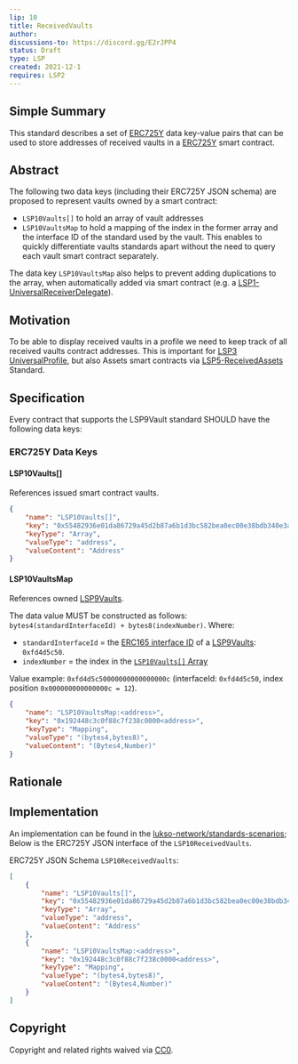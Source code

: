 ```yaml
---
lip: 10
title: ReceivedVaults
author: 
discussions-to: https://discord.gg/E2rJPP4
status: Draft
type: LSP
created: 2021-12-1
requires: LSP2
---
```


## Simple Summary
This standard describes a set of [ERC725Y](https://github.com/ethereum/EIPs/blob/master/EIPS/eip-725.md) data key-value pairs that can be used to store addresses of received vaults in a [ERC725Y](https://github.com/ethereum/EIPs/blob/master/EIPS/eip-725.md) smart contract.

## Abstract
The following two data keys (including their ERC725Y JSON schema) are proposed to represent vaults owned by a smart contract:
- `LSP10Vaults[]` to hold an array of vault addresses
- `LSP10VaultsMap` to hold a mapping of the index in the former array and the interface ID of the standard used by the vault. This enables to quickly differentiate vaults standards apart without the need to query each vault smart contract separately. 

The data key `LSP10VaultsMap` also helps to prevent adding duplications to the array, when automatically added via smart contract (e.g. a [LSP1-UniversalReceiverDelegate](./LSP-1-UniversalReceiver.md)).

## Motivation
To be able to display received vaults in a profile we need to keep track of all received vaults contract addresses. This is important for [LSP3 UniversalProfile](./LSP-3-UniversalProfile.md), but also Assets smart contracts via [LSP5-ReceivedAssets](./LSP-5-ReceivedAssets.md) Standard.

## Specification

Every contract that supports the LSP9Vault standard SHOULD have the following data keys:

### ERC725Y Data Keys


#### LSP10Vaults[]

References issued smart contract vaults.

```json
{
    "name": "LSP10Vaults[]",
    "key": "0x55482936e01da86729a45d2b87a6b1d3bc582bea0ec00e38bdb340e3af6f9f06",
    "keyType": "Array",
    "valueType": "address",
    "valueContent": "Address"
}
```


#### LSP10VaultsMap

References owned [LSP9Vaults](./LSP-9-Vault.md).

The data value MUST be constructed as follows: `bytes4(standardInterfaceId) + bytes8(indexNumber)`. Where:
- `standardInterfaceId` = the [ERC165 interface ID](https://eips.ethereum.org/EIPS/eip-165) of a [LSP9Vaults](./LSP-9-Vault.md): `0xfd4d5c50`.
- `indexNumber` = the index in the [`LSP10Vaults[]` Array](#lsp10vaults)

Value example: `0xfd4d5c50000000000000000c` (interfaceId: `0xfd4d5c50`, index position `0x000000000000000c = 12`).

```json
{
    "name": "LSP10VaultsMap:<address>",
    "key": "0x192448c3c0f88c7f238c0000<address>",
    "keyType": "Mapping",
    "valueType": "(bytes4,bytes8)",
    "valueContent": "(Bytes4,Number)"
}
```

## Rationale

## Implementation

An implementation can be found in the [lukso-network/standards-scenarios](https://github.com/lukso-network/lsp-universalprofile-smart-contracts/tree/develop/contracts/LSP1UniversalReceiver/LSP1UniversalReceiverDelegateVault);
Below is the ERC725Y JSON interface of the `LSP10ReceivedVaults`.

ERC725Y JSON Schema `LSP10ReceivedVaults`:
```json
[
    {
        "name": "LSP10Vaults[]",
        "key": "0x55482936e01da86729a45d2b87a6b1d3bc582bea0ec00e38bdb340e3af6f9f06",
        "keyType": "Array",
        "valueType": "address",
        "valueContent": "Address"
    },
    {
        "name": "LSP10VaultsMap:<address>",
        "key": "0x192448c3c0f88c7f238c0000<address>",
        "keyType": "Mapping",
        "valueType": "(bytes4,bytes8)",
        "valueContent": "(Bytes4,Number)"
    }
]
```

## Copyright
Copyright and related rights waived via [CC0](https://creativecommons.org/publicdomain/zero/1.0/).
